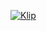 [![Klip](https://github-readme-stats.vercel.app/api?username=supremethememe&show_icons=true&theme=tokyonight)](https://klip.lol)
